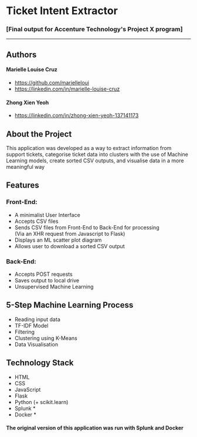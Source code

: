 # Ticket Intent Extractor
### [Final output for Accenture Technology's Project X program]

---
## Authors
#### Marielle Louise Cruz
* https://github.com/marielleloui
* https://linkedin.com/in/marielle-louise-cruz

#### Zhong Xien Yeoh
* https://linkedin.com/in/zhong-xien-yeoh-137141173

## About the Project
This application was developed as a way to extract information from support tickets,
categorise ticket data into clusters with the use of Machine Learning models, create sorted CSV outputs,
and visualise data in a more meaningful way

## Features
### Front-End:
* A minimalist User Interface
* Accepts CSV files
* Sends CSV files from Front-End to Back-End for processing  
(Via an XHR request from Javascript to Flask)
* Displays an ML scatter plot diagram
* Allows user to download a sorted CSV output

### Back-End:
* Accepts POST requests
* Saves output to local drive
* Unsupervised Machine Learning

## 5-Step Machine Learning Process
* Reading input data
* TF-IDF Model
* Filtering
* Clustering using K-Means
* Data Visualisation

## Technology Stack
* HTML
* CSS
* JavaScript
* Flask
* Python (+ scikit.learn)
* Splunk *
* Docker *

#### The original version of this application was run with Splunk and Docker
